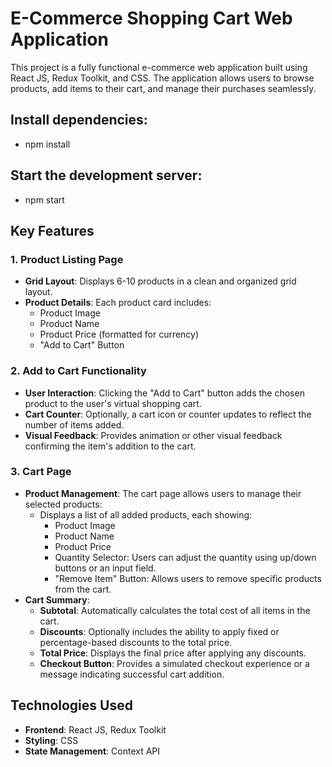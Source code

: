 # E-Commerce Shopping Cart Web Application

This project is a fully functional e-commerce web application built using React JS, Redux Toolkit, and CSS. The application allows users to browse products, add items to their cart, and manage their purchases seamlessly.

## Install dependencies:
- npm install
## Start the development server:
- npm start

## Key Features

### 1. Product Listing Page
- **Grid Layout**: Displays 6-10 products in a clean and organized grid layout.
- **Product Details**: Each product card includes:
  - Product Image
  - Product Name
  - Product Price (formatted for currency)
  - "Add to Cart" Button

### 2. Add to Cart Functionality
- **User Interaction**: Clicking the "Add to Cart" button adds the chosen product to the user's virtual shopping cart.
- **Cart Counter**: Optionally, a cart icon or counter updates to reflect the number of items added.
- **Visual Feedback**: Provides animation or other visual feedback confirming the item's addition to the cart.

### 3. Cart Page
- **Product Management**: The cart page allows users to manage their selected products:
  - Displays a list of all added products, each showing:
    - Product Image
    - Product Name
    - Product Price
    - Quantity Selector: Users can adjust the quantity using up/down buttons or an input field.
    - "Remove Item" Button: Allows users to remove specific products from the cart.
- **Cart Summary**:
  - **Subtotal**: Automatically calculates the total cost of all items in the cart.
  - **Discounts**: Optionally includes the ability to apply fixed or percentage-based discounts to the total price.
  - **Total Price**: Displays the final price after applying any discounts.
  - **Checkout Button**: Provides a simulated checkout experience or a message indicating successful cart addition.

## Technologies Used
- **Frontend**: React JS, Redux Toolkit
- **Styling**: CSS
- **State Management**: Context API
